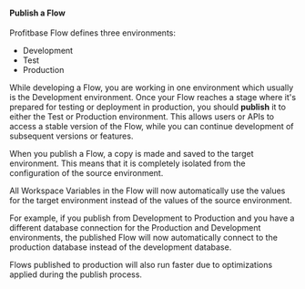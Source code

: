 
#### Publish a Flow

Profitbase Flow defines three environments: 

-	Development 
-	Test
-	Production 

While developing a Flow, you are working in one environment which usually is the Development environment. Once your Flow reaches a stage where it's prepared for testing or deployment in production, you should **publish** it to either the Test or Production environment. This allows users or APIs to access a stable version of the Flow, while you can continue development of subsequent versions or features.

When you publish a Flow, a copy is made and saved to the target environment. This means that it is   completely isolated from the configuration of the source environment. 

All Workspace Variables in the Flow will now automatically use the values for the target environment instead of the values of the source environment. 

For example, if you publish from Development to Production and you have a different database connection for the Production and Development environments, the published Flow will now automatically connect to the production database instead of the development database. 

Flows published to production will also run faster due to optimizations applied during the publish process.
